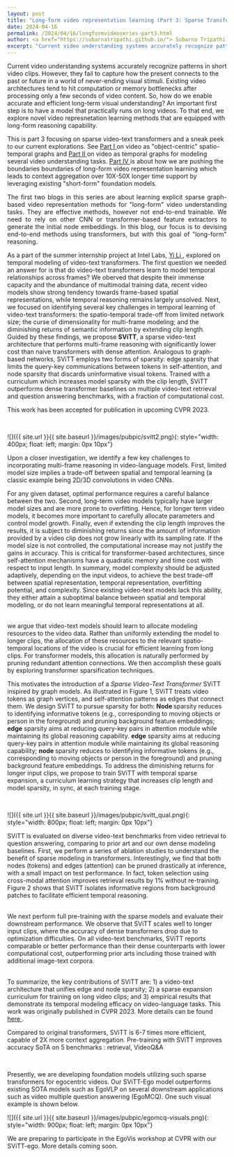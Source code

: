 ```yaml
---
layout: post
title: "Long-form video representation learning (Part 3: Sparse Transformers for video representation)"
date: 2024-04-16
permalink: /2024/04/16/longformvideoseries-part3.html
author: <a href="https://subarnatripathi.github.io/"> Subarna Tripathi </a>
excerpt: "Current video understanding systems accurately recognize patterns in short video clips, but fails to process a video content over a few seconds due to computation and memory bottleneck. We propose a video representation method based on a spatio-temporal graph learning (SPELL) to equip it with long-term reasoning ability... "  
---
```




Current video understanding systems accurately recognize patterns in short video clips. 
However, they fail to capture how the present connects to the past or future in a world of never-ending visual stimuli. 
Existing video architectures tend to hit computation or memory bottlenecks after processing only a few seconds of video content. 
So, how do we enable accurate and efficient long-term visual understanding? An important first step is to have a model that practically 
runs on long videos. To that end, we explore novel video represnetation learning methods that are equipped with long-form reasoning capability. 

This is part 3 focusing on sparse video-text transformers and a sneak peek to our current explorations. 
See <a href="https://intelailabpage.github.io/2024/04/16/longformvideoseries-part1.html"> Part I </a> on video as "object-centric" spatio-temporal graphs and <a href="https://intelailabpage.github.io/2024/04/16/longformvideoseries-part2.html"> Part II </a> on video as temporal graphs for modeling several video understanding tasks. 
<a href="https://intelailabpage.github.io/2024/04/16/longformvideoseries-part4.html"> Part IV </a> is about how 
we are pushing the boundaries boundaries of long-form video representation learning which leads to context aggregation 
over 10X-50X longer time support by leveraging existing "short-form" foundation models.  



<p style='text-align: justify;'>
The first two blogs in this series are about learning explicit sparse graph-based video representation methods for "long-form" video understanding tasks. They are effective methods, however not end-to-end trainable. We need to rely on other CNN or transformer-based feature extractors to generate the initial node embeddings. In this blog, our focus is to devising end-to-end methods using transformers, but with this goal of "long-form" reasoning. 
  
As a part of the summer internship project at Intel Labs, <a href="https://jerryyli.github.io/"> Yi Li </a>, explored on temporal modeling of video-text transformers. The first question we needed an answer for is that do video-text transformers learn to model temporal relationships across frames? 
We oberved that despite their immense capacity and the abundance of multimodal training data, recent video models show strong tendency towards frame-based spatial representations, while temporal reasoning remains largely unsolved. Next, we focused on identifying several key challenges in temporal learning of video-text transformers: the spatio-temporal trade-off from limited network size; the curse of dimensionality for multi-frame modeling; and the diminishing returns of semantic information by extending clip length. Guided by these findings, we propose <b>SViTT</b>, a sparse video-text architecture that performs multi-frame reasoning with significantly lower cost than naive transformers with dense attention. Analogous to graph-based networks, SViTT employs two forms of sparsity: edge sparsity that limits the query-key communications between tokens in self-attention, and node sparsity that discards uninformative visual tokens. Trained with a curriculum which increases model sparsity with the clip length, SViTT outperforms dense transformer baselines on multiple video-text retrieval and question answering benchmarks, with a fraction of computational cost. 

This work has been accepted for publication in upcoming CVPR 2023. 

<br>

![]({{ site.url }}{{ site.baseurl }}/images/pubpic/svitt2.png){: style="width: 400px; float: left; margin: 0px 10px"} 

Upon a closer investigation, we identify a few key challenges to incorporating multi-frame reasoning in video-language models. 
First, limited model size implies a trade-off between spatial and temporal learning (a classic example being 2D/3D convolutions in video CNNs. 
<!-- % Enhancing the temporal modeling of a video network often compromises its spatial modeling proficiency.  -->
For any given dataset, optimal performance requires a careful balance between the two.
Second, long-term video models typically have larger model sizes and are more prone to overfitting.  Hence, for longer term video models, it becomes more important to carefully allocate parameters and control model growth. 
Finally, even if extending the clip length improves the results, it is subject to diminishing returns since the amount of information provided by a video clip does not grow linearly with its sampling rate.  If the model size is not controlled, the computational increase may not justify the gains in accuracy. This is critical for transformer-based architectures, since self-attention mechanisms have a quadratic memory and time cost with respect to input length. In summary, model complexity should be adjusted adaptively, depending on the input videos, to achieve the best trade-off between spatial representation, temporal representation, overfitting potential, and complexity. 
Since existing video-text models
lack this ability, they either attain a suboptimal balance between spatial and temporal modeling, or do not learn meaningful temporal representations at all.  

<br>
we argue that video-text models should learn to allocate modeling resources to the video data.  Rather than uniformly extending the model to longer clips, the allocation of these resources to the relevant spatio-temporal locations of the video is crucial for efficient learning from long clips. For transformer models, this allocation is naturally performed by pruning redundant attention connections.
We then accomplish these goals by exploring transformer sparsification techniques. 



This motivates the introduction of a <i> Sparse Video-Text Transformer </i> SViTT inspired by graph models. As illustrated in Figure 1, SViTT treats video tokens as graph vertices, and self-attention patterns as edges that connect them. We design SViTT to pursue sparsity for both: 
<b> Node </b> sparsity reduces to identifying informative tokens (e.g., corresponding to moving objects or person in the foreground) and pruning background feature embeddings; <b>edge</b> sparsity aims at reducing query-key pairs in attention module while maintaining its global reasoning capability. 
<b>edge</b> sparsity aims at reducing query-key pairs in attention module while maintaining its global reasoning capability; <b> node </b> sparsity reduces to identifying informative tokens (e.g., corresponding to moving objects or person in the foreground) and pruning background feature embeddings.
To address the diminishing returns for longer input clips, we propose to train SViTT with <it>temporal sparse expansion</it>, a curriculum learning strategy that increases clip length and model sparsity, in sync, at each training stage. 

<br>

![]({{ site.url }}{{ site.baseurl }}/images/pubpic/svitt_qual.png){: style="width: 800px; float: left; margin: 0px 10px"} 

SViTT is evaluated on diverse video-text benchmarks from video retrieval to question answering, comparing to prior art and our own dense modeling baselines. First, we perform a series of ablation studies to understand the benefit of sparse modeling in transformers. Interestingly, we find that both nodes (tokens) and edges (attention) can be pruned drastically at inference, with a small impact on test performance. In fact, token selection using cross-modal attention improves retrieval results by 1% without re-training. Figure 2 shows that SViTT isolates informative regions from background patches to facilitate efficient temporal reasoning. 

<br>
We next perform full pre-training with the sparse models and evaluate their downstream performance. 
We observe that SViTT scales well to longer input clips, where the accuracy of dense transformers drop due to optimization difficulties.
On all video-text benchmarks, SViTT reports comparable or better performance than their dense counterparts with lower computational cost, outperforming prior arts including those trained with additional image-text corpora. 


<br>
<br>

To summarize, the key contributions of SViTT are: 1) a video-text architecture that unifies edge and node sparsity; 2) a sparse expansion curriculum for training on long video clips; and 3) empirical results that demonstrate its temporal modeling efficacy on video-language tasks.
This work was originally published in CVPR 2023. More details can be found <a href="http://svcl.ucsd.edu/projects/svitt/"> here </a>. 

Compared to original transformers, SViTT is 6-7 times more efficient, capable of 2X more context aggregation. 
Pre-training with SViTT improves accuracy SoTA on 5 benchmarks : retrieval, VideoQ&A


<br>

Presently, we are developing foundation models utilizing such sparse transformers for egocentric videos. Our SViTT-Ego model outperforms existing SOTA models such as EgoVLP on several downstream applications such as video multiple question answering (EgoMCQ). One such visual example is shown below. 

![]({{ site.url }}{{ site.baseurl }}/images/pubpic/egomcq-visuals.png){: style="width: 900px; float: left; margin: 0px 10px"} 

We are preparing to participate in the EgoVis workshop at CVPR with our SViTT-ego. More details coming soon. 
</p>


